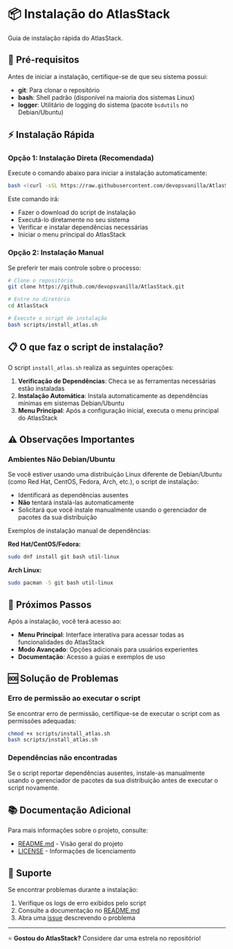 # 📦 Instalação do AtlasStack

Guia de instalação rápida do AtlasStack.

## 🔧 Pré-requisitos

Antes de iniciar a instalação, certifique-se de que seu sistema possui:

- **git**: Para clonar o repositório
- **bash**: Shell padrão (disponível na maioria dos sistemas Linux)
- **logger**: Utilitário de logging do sistema (pacote `bsdutils` no Debian/Ubuntu)

## ⚡ Instalação Rápida

### Opção 1: Instalação Direta (Recomendada)

Execute o comando abaixo para iniciar a instalação automaticamente:

```bash
bash <(curl -sSL https://raw.githubusercontent.com/devopsvanilla/AtlasStack/main/scripts/install_atlas.sh)
```

Este comando irá:
- Fazer o download do script de instalação
- Executá-lo diretamente no seu sistema
- Verificar e instalar dependências necessárias
- Iniciar o menu principal do AtlasStack

### Opção 2: Instalação Manual

Se preferir ter mais controle sobre o processo:

```bash
# Clone o repositório
git clone https://github.com/devopsvanilla/AtlasStack.git

# Entre no diretório
cd AtlasStack

# Execute o script de instalação
bash scripts/install_atlas.sh
```

## 📋 O que faz o script de instalação?

O script `install_atlas.sh` realiza as seguintes operações:

1. **Verificação de Dependências**: Checa se as ferramentas necessárias estão instaladas
2. **Instalação Automática**: Instala automaticamente as dependências mínimas em sistemas Debian/Ubuntu
3. **Menu Principal**: Após a configuração inicial, executa o menu principal do AtlasStack

## ⚠️ Observações Importantes

### Ambientes Não Debian/Ubuntu

Se você estiver usando uma distribuição Linux diferente de Debian/Ubuntu (como Red Hat, CentOS, Fedora, Arch, etc.), o script de instalação:

- Identificará as dependências ausentes
- **Não** tentará instalá-las automaticamente
- Solicitará que você instale manualmente usando o gerenciador de pacotes da sua distribuição

Exemplos de instalação manual de dependências:

**Red Hat/CentOS/Fedora:**
```bash
sudo dnf install git bash util-linux
```

**Arch Linux:**
```bash
sudo pacman -S git bash util-linux
```

## 🎯 Próximos Passos

Após a instalação, você terá acesso ao:

- **Menu Principal**: Interface interativa para acessar todas as funcionalidades do AtlasStack
- **Modo Avançado**: Opções adicionais para usuários experientes
- **Documentação**: Acesso a guias e exemplos de uso

## 🆘 Solução de Problemas

### Erro de permissão ao executar o script

Se encontrar erro de permissão, certifique-se de executar o script com as permissões adequadas:

```bash
chmod +x scripts/install_atlas.sh
bash scripts/install_atlas.sh
```

### Dependências não encontradas

Se o script reportar dependências ausentes, instale-as manualmente usando o gerenciador de pacotes da sua distribuição antes de executar o script novamente.

## 📚 Documentação Adicional

Para mais informações sobre o projeto, consulte:

- [README.md](README.md) - Visão geral do projeto
- [LICENSE](LICENSE) - Informações de licenciamento

## 💬 Suporte

Se encontrar problemas durante a instalação:

1. Verifique os logs de erro exibidos pelo script
2. Consulte a documentação no [README.md](README.md)
3. Abra uma [issue](https://github.com/devopsvanilla/AtlasStack/issues) descrevendo o problema

---

⭐ **Gostou do AtlasStack?** Considere dar uma estrela no repositório!
